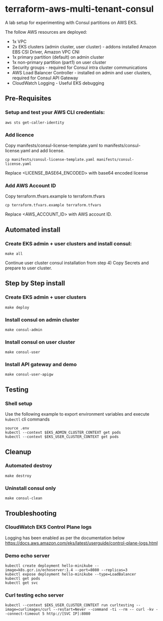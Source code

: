 # terraform-aws-multi-tenant-consul
A lab setup for experimenting with Consul partitions on AWS EKS.

The follow AWS resources are deployed:
- 1x VPC
- 2x EKS clusters (admin cluster, user cluster) - addons installed Amazon EBS CSI Driver, Amazon VPC CNI
- 1x primary partition (default) on admin cluster
- 1x non-primary partition (part1) on user cluster
- Security groups - required for Consul intra cluster communications
- AWS Load Balancer Controller - installed on admin and user clusters, required for Consul API Gateway
- CloudWatch Logging - Useful EKS debugging

## Pre-Requisites
### Setup and test your AWS CLI credentials:
```
aws sts get-caller-identity
```
### Add licence 
Copy manifests/consul-license-template.yaml to manifests/consul-license.yaml and add license.
```
cp manifests/consul-license-template.yaml manifests/consul-license.yaml
```
Replace <LICENSE_BASE64_ENCODED> with base64 encoded license

### Add AWS Account ID 
Copy terraform.tfvars.example to terraform.tfvars
```
cp terraform.tfvars.example terraform.tfvars
```
Replace <AWS_ACCOUNT_ID> with AWS account ID.

## Automated install
### Create EKS admin + user clusters and install consul:
```
make all
```
Continue user cluster consul installation from step 4) Copy Secrets and prepare to user cluster.

## Step by Step install
### Create EKS admin + user clusters 
```
make deploy
```
### Install consul on admin cluster
```
make consul-admin
```

### Install consul on user cluster
```
make consul-user
```

### Install API gateway and demo
```
make consul-user-apigw
```

## Testing
### Shell setup
Use the following example to export environment variables and execute `kubectl` cli commands
```
source .env
kubectl --context $EKS_ADMIN_CLUSTER_CONTEXT get pods
kubectl --context $EKS_USER_CLUSTER_CONTEXT get pods
```

## Cleanup
### Automated destroy
```
make destroy
```
### Uninstall consul only
```
make consul-clean
```

## Troubleshooting
### CloudWatch EKS Control Plane logs
Logging has been enabled as per the documentation below
https://docs.aws.amazon.com/eks/latest/userguide/control-plane-logs.html

### Demo echo server
```
kubectl create deployment hello-minikube --image=k8s.gcr.io/echoserver:1.4 --port=8080 --replicas=3
kubectl expose deployment hello-minikube --type=LoadBalancer
kubectl get pods
kubectl get svc
```

### Curl testing echo server
```
kubectl --context $EKS_USER_CLUSTER_CONTEXT run curltesting --image=curlimages/curl --restart=Never --command -ti --rm -- curl -kv --connect-timeout 5 http://[SVC IP]:8080
```
